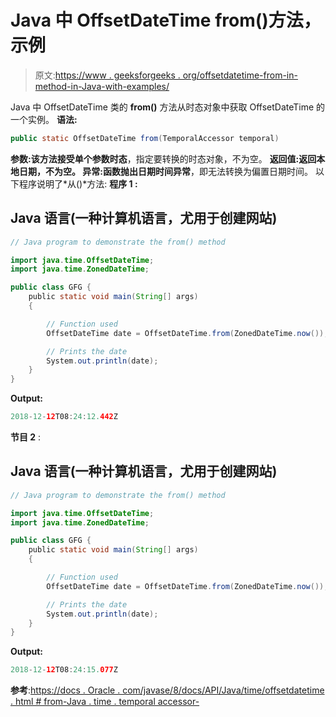 # Java 中 OffsetDateTime from()方法，示例

> 原文:[https://www . geeksforgeeks . org/offsetdatetime-from-in-method-in-Java-with-examples/](https://www.geeksforgeeks.org/offsetdatetime-from-method-in-java-with-examples/)

Java 中 OffsetDateTime 类的 **from()** 方法从时态对象中获取 OffsetDateTime 的一个实例。
**语法:**

```java
public static OffsetDateTime from(TemporalAccessor temporal)
```

**参数:**该方法接受单个参数**时态**，指定要转换的时态对象，不为空。
**返回值:**返回本地日期，不为空。
**异常**:函数抛出**日期时间异常**，即无法转换为偏置日期时间。
以下程序说明了*从()*方法:
**程序 1 :**

## Java 语言(一种计算机语言，尤用于创建网站)

```java
// Java program to demonstrate the from() method

import java.time.OffsetDateTime;
import java.time.ZonedDateTime;

public class GFG {
    public static void main(String[] args)
    {

        // Function used
        OffsetDateTime date = OffsetDateTime.from(ZonedDateTime.now());

        // Prints the date
        System.out.println(date);
    }
}
```

**Output:** 

```java
2018-12-12T08:24:12.442Z
```

**节目 2** :

## Java 语言(一种计算机语言，尤用于创建网站)

```java
// Java program to demonstrate the from() method

import java.time.OffsetDateTime;
import java.time.ZonedDateTime;

public class GFG {
    public static void main(String[] args)
    {

        // Function used
        OffsetDateTime date = OffsetDateTime.from(ZonedDateTime.now());

        // Prints the date
        System.out.println(date);
    }
}
```

**Output:** 

```java
2018-12-12T08:24:15.077Z
```

**参考**:[https://docs . Oracle . com/javase/8/docs/API/Java/time/offsetdatetime . html # from-Java . time . temporal accessor-](https://docs.oracle.com/javase/8/docs/api/java/time/OffsetDateTime.html#from-java.time.temporal.TemporalAccessor-)